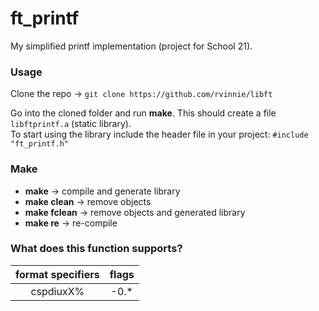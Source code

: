 # ft_printf
My simplified printf implementation (project for School 21).
### Usage
Clone the repo  -> ```git clone https://github.com/rvinnie/libft```
 
Go into the cloned folder and run **make**.
This should create a file `libftprintf.a` (static library).  
To start using the library include the header file in your project: `#include "ft_printf.h"`
### Make
+ **make** -> compile and generate library
+ **make clean** -> remove objects
+ **make fclean** -> remove objects and generated library
+ **make re** -> re-compile
### What does this function supports?
|format specifiers  |flags|
|:-----------------:|:---:|
|cspdiuxX%          |-0.*|
